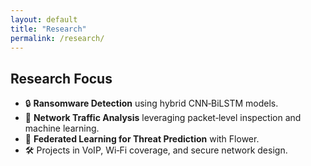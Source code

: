 ```yaml
---
layout: default
title: "Research"
permalink: /research/
---
```


## Research Focus
- 🔒 **Ransomware Detection** using hybrid CNN‑BiLSTM models.  
- 📡 **Network Traffic Analysis** leveraging packet‑level inspection and machine learning.  
- 🤖 **Federated Learning for Threat Prediction** with Flower.  
- 🛠️ Projects in VoIP, Wi‑Fi coverage, and secure network design.
